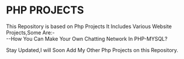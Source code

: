 # PHP PROJECTS
This Repository is based on Php Projects It Includes Various Website Projects,Some Are:-<br/>
--How You Can Make Your Own Chatting Network In PHP-MYSQL?<br/>


Stay Updated,I will Soon Add My Other Php Projects on this Repository.

